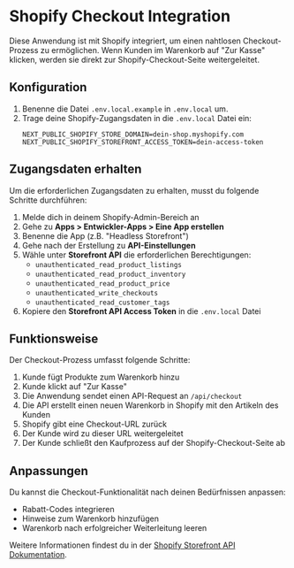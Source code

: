 # Shopify Checkout Integration

Diese Anwendung ist mit Shopify integriert, um einen nahtlosen Checkout-Prozess zu ermöglichen. Wenn Kunden im Warenkorb auf "Zur Kasse" klicken, werden sie direkt zur Shopify-Checkout-Seite weitergeleitet.

## Konfiguration

1. Benenne die Datei `.env.local.example` in `.env.local` um.
2. Trage deine Shopify-Zugangsdaten in die `.env.local` Datei ein:
   ```
   NEXT_PUBLIC_SHOPIFY_STORE_DOMAIN=dein-shop.myshopify.com
   NEXT_PUBLIC_SHOPIFY_STOREFRONT_ACCESS_TOKEN=dein-access-token
   ```

## Zugangsdaten erhalten

Um die erforderlichen Zugangsdaten zu erhalten, musst du folgende Schritte durchführen:

1. Melde dich in deinem Shopify-Admin-Bereich an
2. Gehe zu **Apps > Entwickler-Apps > Eine App erstellen**
3. Benenne die App (z.B. "Headless Storefront")
4. Gehe nach der Erstellung zu **API-Einstellungen**
5. Wähle unter **Storefront API** die erforderlichen Berechtigungen:
   - `unauthenticated_read_product_listings`
   - `unauthenticated_read_product_inventory`
   - `unauthenticated_read_product_price`
   - `unauthenticated_write_checkouts`
   - `unauthenticated_read_customer_tags`
6. Kopiere den **Storefront API Access Token** in die `.env.local` Datei

## Funktionsweise

Der Checkout-Prozess umfasst folgende Schritte:

1. Kunde fügt Produkte zum Warenkorb hinzu
2. Kunde klickt auf "Zur Kasse"
3. Die Anwendung sendet einen API-Request an `/api/checkout`
4. Die API erstellt einen neuen Warenkorb in Shopify mit den Artikeln des Kunden
5. Shopify gibt eine Checkout-URL zurück
6. Der Kunde wird zu dieser URL weitergeleitet
7. Der Kunde schließt den Kaufprozess auf der Shopify-Checkout-Seite ab

## Anpassungen

Du kannst die Checkout-Funktionalität nach deinen Bedürfnissen anpassen:

- Rabatt-Codes integrieren
- Hinweise zum Warenkorb hinzufügen
- Warenkorb nach erfolgreicher Weiterleitung leeren

Weitere Informationen findest du in der [Shopify Storefront API Dokumentation](https://shopify.dev/docs/api/storefront). 